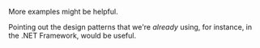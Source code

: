 
More examples might be helpful. 

Pointing out the design patterns that we're *already* using, for instance, in the .NET Framework, would be useful. 
